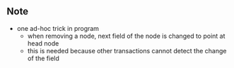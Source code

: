 ## Note
* one ad-hoc trick in program
	* when removing a node, next field of the node is changed to point at head node
	* this is needed because other transactions cannot detect the change of the field
	